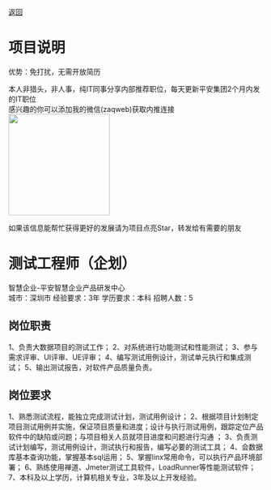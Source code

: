 [返回](../../)

# 项目说明

优势：免打扰，无需开放简历

本人非猎头，非人事，纯IT同事分享内部推荐职位，每天更新平安集团2个月内发的IT职位  
感兴趣的你可以添加我的微信(zaqweb)获取内推连接  
<img src="https://github.com/zaqweb/PA-IT-JOBS/blob/master/WechatICode.jpeg"  height="200" width="200">

如果该信息能帮忙获得更好的发展请为项目点亮Star，转发给有需要的朋友

# 测试工程师（企划）
智慧企业-平安智慧企业产品研发中心  
城市：深圳市 经验要求：3年 学历要求：本科  招聘人数：5

## 岗位职责
1、负责大数据项目的测试工作；
2、对系统进行功能测试和性能测试； 
3、参与需求评审、UI评审、UE评审；
4、编写测试用例设计，测试单元执行和集成测试；
5、输出测试报告，对软件产品质量负责。

## 岗位要求
1、熟悉测试流程，能独立完成测试计划，测试用例设计；
2、根据项目计划制定项目测试用例并实施，保证项目质量和进度；设计与执行测试用例，跟踪定位产品软件中的缺陷或问题；与项目相关人员就项目进度和问题进行沟通 ； 
3、负责测试计划编写，测试用例设计，测试执行和报告，编写必要的测试工具；
4、会数据库基本查询功能，掌握基本sql运用；
5、掌握linx常用命令，可以执行产品环境部署；
6、熟练使用禅道、Jmeter测试工具软件，LoadRunner等性能测试软件；
7、本科及以上学历，计算机相关专业，3年及以上开发经验。





